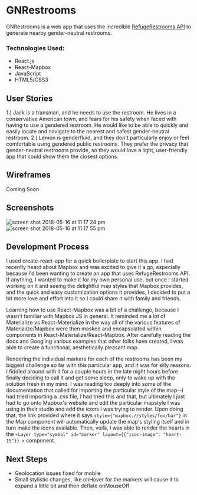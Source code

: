 # GNRestrooms
GNRestrooms is a web app that uses the incredible [RefugeRestrooms API](refugerestrooms.org) to generate nearby gender-neutral restrooms.
### Technologies Used: 
* React.js
* React-Mapbox
* JavaScript
* HTML5/CSS3

## User Stories
1.) Jack is a transman, and he needs to use the restroom. He lives in a conservative American town, and fears for his safety 
when faced with having to use a gendered restroom. He would like to be able to quickly and easily locate and navigate to the
nearest and safest gender-neutral restroom.
2.) Lemon is genderfluid, and they don't particularly enjoy or feel comfortable using gendered public restrooms. They prefer 
the privacy that gender-neutral restrooms provide, so they would love a light, user-friendly app that could show them the closest
options. 

## Wireframes
Coming Soon

## Screenshots
![screen shot 2018-05-16 at 11 17 24 pm](https://user-images.githubusercontent.com/25888207/40160640-1aec7316-5963-11e8-8379-a0e7efb42d1f.png)
![screen shot 2018-05-16 at 11 17 55 pm](https://user-images.githubusercontent.com/25888207/40160641-1b071770-5963-11e8-902b-b09154ea2de8.png)

## Development Process
I used create-react-app for a quick boilerplate to start this app. I had recently heard about Mapbox and was excited to give 
it a go, especially because I'd been wanting to create an app that uses RefugeRestrooms API. If anything, I wanted to make it 
for my own personal use, but once I started working on it and seeing the delightful map styles that Mapbox provides, and the 
quick and easy customization options it provides, I decided to put a bit more love and effort into it so I could share it with 
family and friends. 

Learning how to use React-Mapbox was a bit of a challenge, because I wasn't familiar with Mapbox JS in general. It reminded me 
a lot of Materialize vs React-Materialize in the way all of the various features of Materialize/Mapbox were then masked and 
encapsulated within components in React-Materialize/React-Mapbox. After carefully reading the docs and Googling various examples
that other folks have created, I was able to create a functional, aesthetically pleasant map. 

Rendering the individual markers for each of the restrooms has been my biggest challenge so far with this particular app, and 
it was for silly reasons. I fiddled around with it for a couple hours in the late night hours before finally deciding to call it
and get some sleep, only to wake up with the solution fresh in my mind. I was reading too deeply into some of the documentation
that called for importing the particular style of the map--I had tried importing a .css file, I had tried this and that, but ultimately
I just had to go onto Mapbox's website and edit the particular mapstyle I was using in their studio and add the icons I was trying to render. Upon doing that,
the link provided where it says `style={"mapbox://styles/foo/bar"}` in the Map component will automatically update the map's styling
itself and in turn make the icons available. Then, voilà, I was able to render the hearts in the `<Layer type="symbol" id="marker" layout={{"icon-image": "heart-15"}} >` component.

## Next Steps 
* Geolocation issues fixed for mobile
* Small stylistic changes, like onHover for the markers will cause it to expand a little bit and then deflate onMouseOff 
